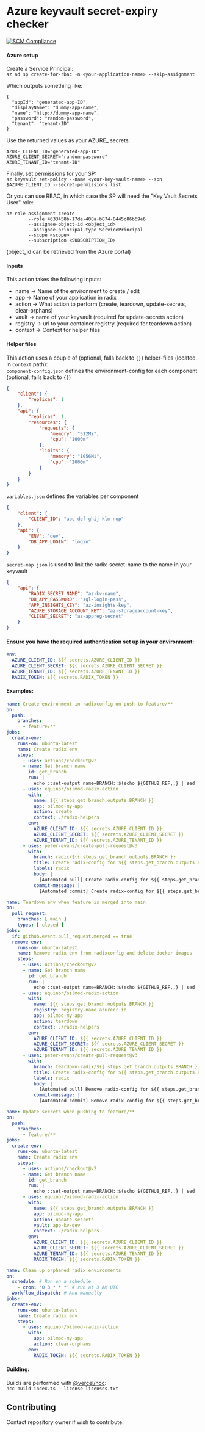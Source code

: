 # Azure keyvault secret-expiry checker

[![SCM Compliance](https://scm-compliance-api.radix.equinor.com/repos/equinor/pozo-radix-action/badge)](https://scm-compliance-api.radix.equinor.com/repos/equinor/pozo-radix-action/badge)

#### Azure setup
Create a Service Principal:  
`az ad sp create-for-rbac -n <your-application-name> --skip-assignment`

Which outputs something like:  
```
{  
  "appId": "generated-app-ID",
  "displayName": "dummy-app-name",
  "name": "http://dummy-app-name",
  "password": "random-password",
  "tenant": "tenant-ID"
}
```

Use the returned values as your AZURE_ secrets:
```
AZURE_CLIENT_ID="generated-app-ID"
AZURE_CLIENT_SECRET="random-password"
AZURE_TENANT_ID="tenant-ID"
```

Finally, set permissions for your SP:  
`az keyvault set-policy --name <your-key-vault-name> --spn $AZURE_CLIENT_ID --secret-permissions list`

Or you can use RBAC, in which case the SP will need the "Key Vault Secrets User" role:  
```
az role assignment create
        --role 4633458b-17de-408a-b874-0445c86b69e6
        --assignee-object-id <object_id>
        --assignee-principal-type ServicePrincipal
        --scope <scope>
        --subscription <SUBSCRIPTION_ID>
```
(object_id can be retrieved from the Azure portal)

#### Inputs
This action takes the following inputs:
* name -> Name of the environment to create / edit
* app -> Name of your application in radix
* action -> What action to perform (create, teardown, update-secrets, clear-orphans)
* vault -> name of your keyvault (required for update-secrets action)
* registry -> url to your container registry (required for teardown action)
* context -> Context for helper files


#### Helper files
This action uses a couple of (optional, falls back to `{}`) helper-files (located in `context` path):  
`component-config.json` defines the environment-config for each component (optional, falls back to `{}`)  
```json
{
    "client": {
        "replicas": 1
    },
    "api": {
        "replicas": 1,
        "resources": {
            "requests": {
                "memory": "512Mi",
                "cpu": "1000m"
            },
            "limits": {
                "memory": "1056Mi",
                "cpu": "2000m"
            }
        }
    }
}
```  
`variables.json` defines the variables per component
```json
{
    "client": {
        "CLIENT_ID": "abc-def-ghij-klm-nop"
    },
    "api": {
        "ENV": "dev",
        "DB_APP_LOGIN": "login"
    }
}
```  
`secret-map.json` is used to link the radix-secret-name to the name in your keyvault
```json
{
    "api": {
        "RADIX_SECRET_NAME": "az-kv-name",
        "DB_APP_PASSWORD": "sql-login-pass",
        "APP_INSIGHTS_KEY": "az-insights-key",
        "AZURE_STORAGE_ACCOUNT_KEY": "az-storageaccount-key",
        "CLIENT_SECRET": "az-appreg-secret"
    }
}
```

#### Ensure you have the required authentication set up in your environment:
```yaml
env:
  AZURE_CLIENT_ID: ${{ secrets.AZURE_CLIENT_ID }}
  AZURE_CLIENT_SECRET: ${{ secrets.AZURE_CLIENT_SECRET }}
  AZURE_TENANT_ID: ${{ secrets.AZURE_TENANT_ID }}
  RADIX_TOKEN: ${{ secrets.RADIX_TOKEN }}
```


#### Examples:
```yaml
name: Create environment in radixconfig on push to feature/**
on:
  push:
    branches:
      - feature/**
jobs:
  create-env:
    runs-on: ubuntu-latest
    name: Create radix env
    steps:
      - uses: actions/checkout@v2
      - name: Get branch name
        id: get_branch
        run: |
          echo ::set-output name=BRANCH::$(echo ${GITHUB_REF,,} | sed 's:.*/::' | sed 's:_.*::')
      - uses: equinor/oilmod-radix-action
        with:
          name: ${{ steps.get_branch.outputs.BRANCH }}
          app: oilmod-my-app
          action: create
          context: ./radix-helpers
        env:
          AZURE_CLIENT_ID: ${{ secrets.AZURE_CLIENT_ID }}
          AZURE_CLIENT_SECRET: ${{ secrets.AZURE_CLIENT_SECRET }}
          AZURE_TENANT_ID: ${{ secrets.AZURE_TENANT_ID }}
      - uses: peter-evans/create-pull-request@v3
        with:
          branch: radix/${{ steps.get_branch.outputs.BRANCH }}
          title: Create radix-config for ${{ steps.get_branch.outputs.BRANCH }}
          labels: radix
          body: |
            [Automated pull] Create radix-config for ${{ steps.get_branch.outputs.BRANCH }}
          commit-message: |
            [Automated commit] Create radix-config for ${{ steps.get_branch.outputs.BRANCH }}
```


```yaml
name: Teardown env when feature is merged into main
on:
  pull_request:
    branches: [ main ]
    types: [ closed ]
jobs:
  if: github.event.pull_request.merged == true
  remove-env:
    runs-on: ubuntu-latest
    name: Remove radix env from radixconfig and delete docker images
    steps:
      - uses: actions/checkout@v2
      - name: Get branch name
        id: get_branch
        run: |
          echo ::set-output name=BRANCH::$(echo ${GITHUB_REF,,} | sed 's:.*/::' | sed 's:_.*::')
      - uses: equinor/oilmod-radix-action
        with:
          name: ${{ steps.get_branch.outputs.BRANCH }}
          registry: registry-name.azurecr.io
          app: oilmod-my-app
          action: teardown
          context: ./radix-helpers
        env:
          AZURE_CLIENT_ID: ${{ secrets.AZURE_CLIENT_ID }}
          AZURE_CLIENT_SECRET: ${{ secrets.AZURE_CLIENT_SECRET }}
          AZURE_TENANT_ID: ${{ secrets.AZURE_TENANT_ID }}
      - uses: peter-evans/create-pull-request@v3
        with:
          branch: teardown-radix/${{ steps.get_branch.outputs.BRANCH }}
          title: Create radix-config for ${{ steps.get_branch.outputs.BRANCH }}
          labels: radix
          body: |
            [Automated pull] Remove radix-config for ${{ steps.get_branch.outputs.BRANCH }}
          commit-message: |
            [Automated commit] Remove radix-config for ${{ steps.get_branch.outputs.BRANCH }}
```

```yaml
name: Update secrets when pushing to feature/**
on:
  push:
    branches:
      - feature/**
jobs:
  create-env:
    runs-on: ubuntu-latest
    name: Create radix env
    steps:
      - uses: actions/checkout@v2
      - name: Get branch name
        id: get_branch
        run: |
          echo ::set-output name=BRANCH::$(echo ${GITHUB_REF,,} | sed 's:.*/::' | sed 's:_.*::')
      - uses: equinor/oilmod-radix-action
        with:
          name: ${{ steps.get_branch.outputs.BRANCH }}
          app: oilmod-my-app
          action: update-secrets
          vault: app-kv-dev
          context: ./radix-helpers
        env:
          AZURE_CLIENT_ID: ${{ secrets.AZURE_CLIENT_ID }}
          AZURE_CLIENT_SECRET: ${{ secrets.AZURE_CLIENT_SECRET }}
          AZURE_TENANT_ID: ${{ secrets.AZURE_TENANT_ID }}
          RADIX_TOKEN: ${{ secrets.RADIX_TOKEN }}
```

```yaml
name: Clean up orphaned radix environments
on:
  schedule: # Run on a schedule
    - cron: '0 3 * * *' # run at 3 AM UTC
  workflow_dispatch: # And manually
jobs:
  create-env:
    runs-on: ubuntu-latest
    name: Create radix env
    steps:
      - uses: equinor/oilmod-radix-action
        with:
          app: oilmod-my-app
          action: clear-orphans
        env:
          RADIX_TOKEN: ${{ secrets.RADIX_TOKEN }}
```


#### Building:
Builds are performed with [@vercel/ncc](https://www.npmjs.com/package/@vercel/ncc):  
`ncc build index.ts --license licenses.txt`

## Contributing
Contact repository owner if wish to contribute.
